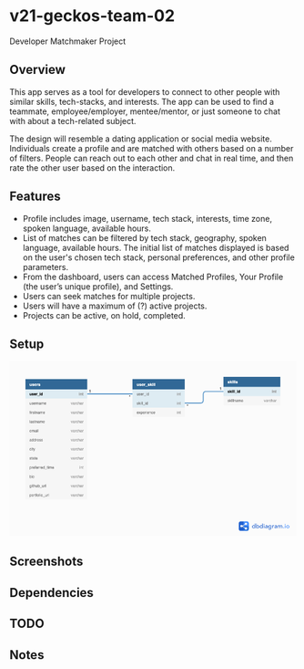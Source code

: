 # v21-geckos-team-02

Developer Matchmaker Project

## Overview

This app serves as a tool for developers to connect to other people with similar skills, tech-stacks, and interests. The app can be used to find a teammate, employee/employer, mentee/mentor, or just someone to chat with about a tech-related subject.

The design will resemble a dating application or social media website. Individuals create a profile and are matched with others based on a number of filters. People can reach out to each other and chat in real time, and then rate the other user based on the interaction.

## Features

- Profile includes image, username, tech stack, interests, time zone, spoken language, available hours.
- List of matches can be filtered by tech stack, geography, spoken language, available hours. The initial list of matches displayed is based on the user's chosen tech stack, personal preferences, and other profile parameters.
- From the dashboard, users can access Matched Profiles, Your Profile (the user’s unique profile), and Settings.
- Users can seek matches for multiple projects.
- Users will have a maximum of (?) active projects.
- Projects can be active, on hold, completed.

## Setup

![ERD](images/ChinguV21Gecko02.png)

## Screenshots

## Dependencies

## TODO

## Notes
